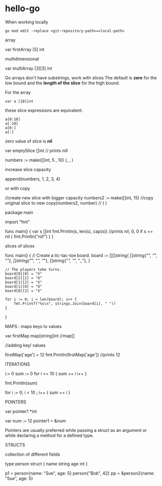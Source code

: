 # hello-go

When working locally

````
go mod edit -replace <git-repository-path>=<local-path>

````
array

var firstArray [5] int

multidimensional

var multiArray [3][3] int

Go arrays don't have substrings, work with slices
The default is **zero** for the low bound and the **length of the slice** for the high bound.

For the array
````
var a [10]int

````
these slice expressions are equivalent:
 
````
a[0:10]
a[:10]
a[0:]
a[:]

````

zero value of slice is **nil**

var emptySlice []int // prints nill

numbers := make([]int, 5 , 10)  (<type>, <length>, <capacity>)

increase slice capacity

append(numbers, 1, 2, 3, 4)

or with copy

//create new slice with bigger capacity
numbers2 := make([]int, 15)
//copy original slice to new
copy(numbers2, number)  // (<target> <original>)




package main

import "fmt"

func main() {
	var s []int
	fmt.Println(s, len(s), cap(s))   //prints nil, 0, 0 
	if s == nil {
		fmt.Println("nil!")
	}
}

slices of slices 

func main() {
	// Create a tic-tac-toe board.
	board := [][]string{
		[]string{"_", "_", "_"},
		[]string{"_", "_", "_"},
		[]string{"_", "_", "_"},
	}

	// The players take turns.
	board[0][0] = "X"
	board[2][2] = "O"
	board[1][2] = "X"
	board[1][0] = "O"
	board[0][2] = "X"

	for i := 0; i < len(board); i++ {
		fmt.Printf("%s\n", strings.Join(board[i], " "))
	}
}


MAPS : maps keys to values

var firstMap map[string]int  //map[<type for key>]<type of value>

//adding key/ values

firstMap['age'] = 12
fmt.Println(firstMap['age']) //prints 12


ITERATIONS

i:= 0
sum := 0
for i <= 10 {
	sum += i
	i++
}

fmt.Println(sum)

for i := 0; i < 10 ; i++ {
	sum += i
}

POINTERS

var pointer1 *int

var num := 12
pointer1 = &num

Pointers are usually preferred while passing a struct as an argument or while declaring a method for a defined type.

STRUCTS

collection of different fields

type person struct {
	name string
	age int
}

p1 = person{name: "Sue", age: 5}
person{"Bob", 42}
pp = &person2{name: "Sue", age: 5}